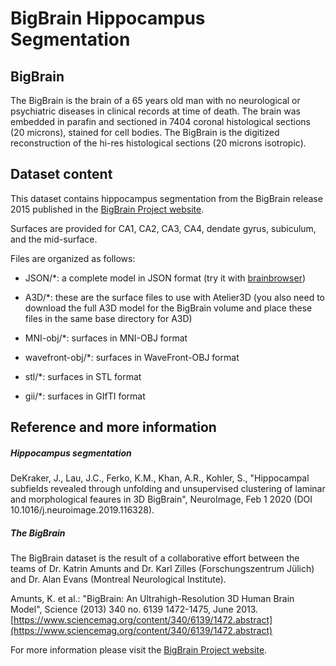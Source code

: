# BigBrain Hippocampus Segmentation

## BigBrain

The BigBrain is the brain of a 65 years old man with no neurological or psychiatric
diseases in clinical records at time of death. The brain was embedded in parafin and
sectioned in 7404 coronal histological sections (20 microns), stained for cell bodies.
The BigBrain is the digitized reconstruction of the hi-res histological sections 
(20 microns isotropic).

## Dataset content

This dataset contains hippocampus segmentation from the  BigBrain release 2015 
published in the [BigBrain Project website](https://bigbrainproject.org).

Surfaces are provided for CA1, CA2, CA3, CA4, dendate gyrus, subiculum, and the mid-surface.

Files are organized as follows:

- JSON/*: a complete model in JSON format (try it with [brainbrowser](https://brainbrowser.cbrain.mcgill.ca/surface-viewer#ct))

- A3D/*: these are the surface files to use with Atelier3D (you also need to download the full A3D model for the BigBrain volume and place these files in the same base directory for A3D)

- MNI-obj/*: surfaces in MNI-OBJ format

- wavefront-obj/*: surfaces in WaveFront-OBJ format

- stl/*: surfaces in STL format

- gii/*: surfaces in GIfTI format

## Reference and more information

##### Hippocampus segmentation

DeKraker, J., Lau, J.C., Ferko, K.M., Khan, A.R., Kohler, S., "Hippocampal subfields revealed through unfolding and unsupervised clustering of laminar and morphological feaures in 3D BigBrain", NeuroImage, Feb 1 2020 (DOI 10.1016/j.neuroimage.2019.116328).

##### The BigBrain

The BigBrain dataset is the result of a collaborative effort between the
teams of Dr. Katrin Amunts and Dr. Karl Zilles (Forschungszentrum Jülich)
and Dr. Alan Evans (Montreal Neurological Institute). 

Amunts, K. et al.: "BigBrain: An Ultrahigh-Resolution 3D Human
Brain Model", Science (2013) 340 no. 6139 1472-1475, June 2013.
[https://www.sciencemag.org/content/340/6139/1472.abstract](https://www.sciencemag.org/content/340/6139/1472.abstract)

For more information please visit the [BigBrain Project website](https://bigbrainproject.org).
